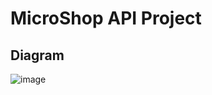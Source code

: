 # MicroShop API Project

<!---  ## Diagram 1
![image](https://github.com/user-attachments/assets/1a47e1e0-58df-4993-b933-301ae2a614ba) --->

## Diagram
![image](https://github.com/user-attachments/assets/cd5883d0-5e4b-42bd-9a41-a70a55ca55f4)







